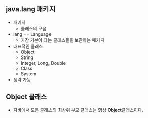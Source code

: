## java.lang 패키지
- 패키지
	- 클래스의 모음
- lang == Language
	- 가장 기본이 되는 클래스들을 보관하는 패키지
- 대표적인 클래스
	- Object
	- String
	- Integer, Long, Double
	- Class
	- System
- 생략 가능

## Object 클래스
- 자바에서 모든 클래스의 최상위 부모 클래스는 항상 **Object**클래스이다.